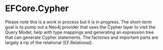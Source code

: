 # EFCore.Cypher
Please note this is a work in process but it is in progress.  The short-term goal is to pump out a Neo4j provider that uses the Cypher layer to visit the Query Model, help with type mappings and generating an expression tree that can generate Cypher statements.  The factories and important parts are largely a rip of the relational (EF.Relational).
